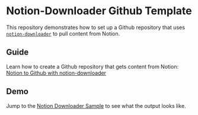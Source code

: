# Notion-Downloader Github Template

This repository demonstrates how to set up a Github repository that uses [`notion-downloader`](https://github.com/FranciscoMoretti/notion-downloader) to pull content from Notion.

## Guide 

Learn how to create a Github repository that gets content from Notion:
[Notion to Github with notion-downloader](https://downloader.franciscomoretti.com/docs/guide/github)


## Demo

Jump to the [Notion Downloader Sample](./notion-downloader-sample.md) to see what the output looks like.